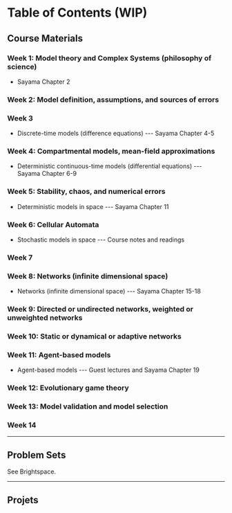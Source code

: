 # Table of Contents (WIP)

## Course Materials

### Week 1: Model theory and Complex Systems (philosophy of science)

- Sayama Chapter 2

### Week 2: Model definition, assumptions, and sources of errors
### Week 3

- Discrete-time models (difference equations)  --- Sayama Chapter 4-5

### Week 4: Compartmental models, mean-field approximations

- Deterministic continuous-time models (differential equations)  --- Sayama Chapter 6-9

### Week 5: Stability, chaos, and numerical errors

- Deterministic models in space  --- Sayama Chapter 11

### Week 6: Cellular Automata

- Stochastic models in space --- Course notes and readings

### Week 7


### Week 8: Networks (infinite dimensional space)

- Networks (infinite dimensional space)  --- Sayama Chapter 15-18

### Week 9: Directed or undirected networks, weighted or unweighted networks

### Week 10: Static or dynamical or adaptive networks


### Week 11: Agent-based models

- Agent-based models  --- Guest lectures and Sayama Chapter 19

### Week 12: Evolutionary game theory
### Week 13: Model validation and model selection
### Week 14

--- 

## Problem Sets

See Brightspace.

---

## Projets